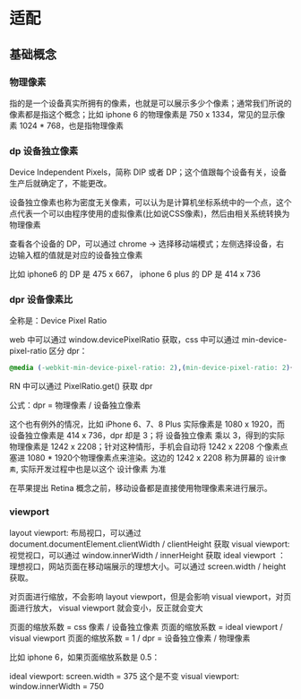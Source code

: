 适配
================

## 基础概念

### 物理像素

指的是一个设备真实所拥有的像素，也就是可以展示多少个像素；通常我们所说的像素都是指这个概念；比如 iphone 6 的物理像素是 750 x 1334，常见的显示像素 1024 * 768，也是指物理像素

### dp 设备独立像素

Device Independent Pixels，简称 DIP 或者 DP；这个值跟每个设备有关，设备生产后就确定了，不能更改。

设备独立像素也称为密度无关像素，可以认为是计算机坐标系统中的一个点，这个点代表一个可以由程序使用的虚拟像素(比如说CSS像素)，然后由相关系统转换为物理像素

查看各个设备的 DP，可以通过 chrome -> 选择移动端模式；左侧选择设备，右边输入框的值就是对应的设备独立像素

比如 iphone6 的 DP 是 475 x 667， iphone 6 plus 的 DP 是 414 x 736

### dpr 设备像素比

全称是：Device Pixel Ratio

web 中可以通过 window.devicePixelRatio 获取，css 中可以通过 min-device-pixel-ratio 区分 dpr：

```css
@media (-webkit-min-device-pixel-ratio: 2),(min-device-pixel-ratio: 2){ }
```

RN 中可以通过 PixelRatio.get() 获取 dpr

公式：dpr = 物理像素 / 设备独立像素

这个也有例外的情况，比如 iPhone 6、7、8 Plus 实际像素是 1080 x 1920，而设备独立像素是 414 x 736，dpr 却是 3；将 设备独立像素 乘以 3，得到的实际物理像素是 1242 x 2208；针对这种情形，手机会自动将 1242 x 2208 个像素点塞进 1080 * 1920个物理像素点来渲染。这边的 1242 x 2208 称为屏幕的 `设计像素`, 实际开发过程中也是以这个 设计像素 为准

在苹果提出 Retina 概念之前，移动设备都是直接使用物理像素来进行展示。

### viewport

layout viewport: 布局视口，可以通过 document.documentElement.clientWidth / clientHeight 获取
visual viewport: 视觉视口，可以通过 window.innerWidth / innerHeight 获取
ideal viewport ：理想视口，网站页面在移动端展示的理想大小。可以通过 screen.width / height 获取。

对页面进行缩放，不会影响 layout viewport，但是会影响 visual viewport，对页面进行放大， visual viewport 就会变小，反正就会变大

页面的缩放系数 = css 像素 / 设备独立像素
页面的缩放系数 = ideal viewport / visual viewport
页面的缩放系数 = 1 / dpr = 设备独立像素 / 物理像素

比如 iphone 6，如果页面缩放系数是 0.5：

ideal viewport: screen.width = 375 这个是不变
visual viewport: window.innerWidth = 750  





